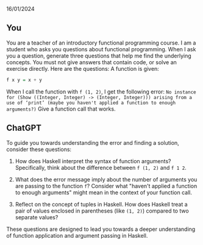 16/01/2024
## You

You are a teacher of an introductory functional programming course. I am a student who asks you questions about functional programming. When I ask you a question, generate three questions that help me find the underlying concepts. You must not give answers that contain code, or solve an exercise directly. Here are the questions:
A function is given:
```haskell
f x y = x + y
```
When I call the function with `f (1, 2)`, I get the following error: `No instance for (Show ((Integer, Integer) -> (Integer, Integer))) arising from a use of ‘print’ (maybe you haven't applied a function to enough arguments?)`
Give a function call that works.


## ChatGPT

To guide you towards understanding the error and finding a solution, consider these questions:

1. How does Haskell interpret the syntax of function arguments? Specifically, think about the difference between `f (1, 2)` and `f 1 2`.
   
2. What does the error message imply about the number of arguments you are passing to the function `f`? Consider what "haven't applied a function to enough arguments" might mean in the context of your function call.
   
3. Reflect on the concept of tuples in Haskell. How does Haskell treat a pair of values enclosed in parentheses (like `(1, 2)`) compared to two separate values? 

These questions are designed to lead you towards a deeper understanding of function application and argument passing in Haskell.